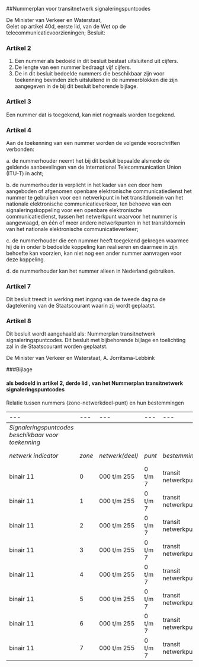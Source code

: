 <meta http-equiv='Content-Type' content='text/html; charset=utf-8' />

##Nummerplan voor transitnetwerk signaleringspuntcodes

De Minister van Verkeer en Waterstaat,  
Gelet op artikel 40d, eerste lid, van de Wet op de telecommunicatievoorzieningen;
Besluit:     

### Artikel 2  

1.  Een nummer als bedoeld in dit besluit bestaat uitsluitend uit cijfers.   
2.  De lengte van een nummer bedraagt vijf cijfers.   
3.  De in dit besluit bedoelde nummers die beschikbaar zijn voor toekenning bevinden zich uitsluitend in de nummerblokken die zijn aangegeven in de bij dit besluit behorende bijlage.   

### Artikel 3  

Een nummer dat is toegekend, kan niet nogmaals worden toegekend. 

### Artikel 4  

Aan de toekenning van een nummer worden de volgende voorschriften verbonden: 

a. de nummerhouder neemt het bij dit besluit bepaalde alsmede de geldende aanbevelingen van de International Telecommunication Union (ITU-T) in acht; 

b. de nummerhouder is verplicht in het kader van een door hem aangeboden of afgenomen openbare elektronische communicatiedienst het nummer te gebruiken voor een netwerkpunt in het transitdomein van het nationale elektronische communicatieverkeer, ten behoeve van een signaleringskoppeling voor een openbare elektronische communicatiedienst, tussen het netwerkpunt waarvoor het nummer is aangevraagd, en één of meer andere netwerkpunten in het transitdomein van het nationale elektronische communicatieverkeer; 

c. de nummerhouder die een nummer heeft toegekend gekregen waarmee hij de in onder b bedoelde koppeling kan realiseren en daarmee in zijn behoefte kan voorzien, kan niet nog een ander nummer aanvragen voor deze koppeling. 

d. de nummerhouder kan het nummer alleen in Nederland gebruiken.   

### Artikel 7  

Dit besluit treedt in werking met ingang van de tweede dag na de dagtekening van de Staatscourant waarin zij wordt geplaatst.  

### Artikel 8  

Dit besluit wordt aangehaald als: Nummerplan transitnetwerk signaleringspuntcodes. 
Dit besluit met bijbehorende bijlage en toelichting zal in de Staatscourant worden geplaatst.   

De 
Minister  van Verkeer en Waterstaat,
A. Jorritsma-Lebbink     

###Bijlage 

#### als bedoeld in artikel 2, derde lid , van het Nummerplan transitnetwerk signaleringspuntcodes

Relatie tussen nummers (zone-netwerkdeel-punt) en hun bestemmingen

| --- | --- | --- | --- | --- | --- |
|:---|:---|:---|:---|:---|:---|
|*Signaleringspuntcodes beschikbaar voor toekenning* |
|*netwerk* *indicator* |*zone* |*netwerk(deel)* |*punt* |*bestemming* |*nummer* *lengte* |
|binair 11 |0 |000 t/m 255 |0 t/m 7 |transit netwerkpunt |5 |
|binair 11 |1 |000 t/m 255 |0 t/m 7 |transit netwerkpunt |5 |
|binair 11 |2 |000 t/m 255 |0 t/m 7 |transit netwerkpunt |5 |
|binair 11 |3 |000 t/m 255 |0 t/m 7 |transit netwerkpunt |5 |
|binair 11 |4 |000 t/m 255 |0 t/m 7 |transit netwerkpunt |5 |
|binair 11 |5 |000 t/m 255 |0 t/m 7 |transit netwerkpunt |5 |
|binair 11 |6 |000 t/m 255 |0 t/m 7 |transit netwerkpunt |5 |
|binair 11 |7 |000 t/m 255 |0 t/m 7 |transit netwerkpunt |5 |


